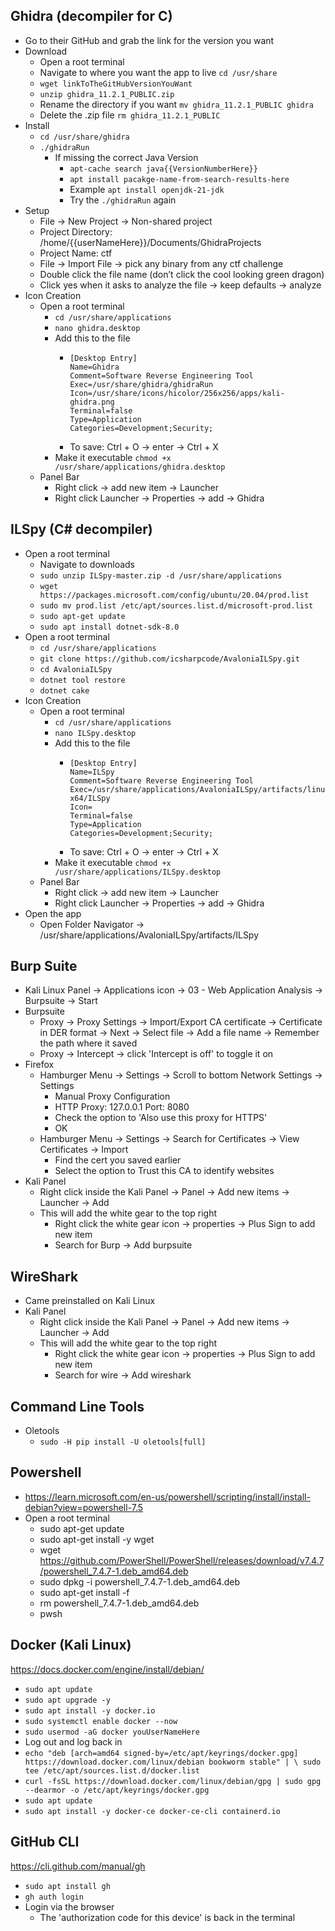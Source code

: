 ## Ghidra (decompiler for C)
- Go to their GitHub and grab the link for the version you want 
- Download
  - Open a root terminal
  - Navigate to where you want the app to live `cd /usr/share`
  - `wget linkToTheGitHubVersionYouWant`
  - `unzip ghidra_11.2.1_PUBLIC.zip`
  - Rename the directory if you want  `mv ghidra_11.2.1_PUBLIC ghidra`
  - Delete the .zip file `rm ghidra_11.2.1_PUBLIC` 
- Install
  - `cd /usr/share/ghidra`
  - `./ghidraRun`
    -  If missing the correct Java Version
       -  `apt-cache search java{{VersionNumberHere}}`
       -  `apt install pacakge-name-from-search-results-here`
       - Example `apt install openjdk-21-jdk`
       -  Try the `./ghidraRun` again
- Setup
  - File -> New Project -> Non-shared project
  - Project Directory: /home/{{userNameHere}}/Documents/GhidraProjects
  - Project Name: ctf
  - File -> Import File -> pick any binary from any ctf challenge
  - Double click the file name (don’t click the cool looking green dragon)
  - Click yes when it asks to analyze the file -> keep defaults -> analyze
- Icon Creation
  - Open a root terminal
    - `cd /usr/share/applications`
    - `nano ghidra.desktop`
    - Add this to the file 
        -   ```
			[Desktop Entry]
			Name=Ghidra
			Comment=Software Reverse Engineering Tool
			Exec=/usr/share/ghidra/ghidraRun
			Icon=/usr/share/icons/hicolor/256x256/apps/kali-ghidra.png
			Terminal=false
			Type=Application
			Categories=Development;Security;
            ```
      - To save: Ctrl + O -> enter -> Ctrl + X
    - Make it executable `chmod +x /usr/share/applications/ghidra.desktop`
  - Panel Bar
    - Right click -> add new item -> Launcher
    - Right click Launcher -> Properties -> add -> Ghidra

## ILSpy (C# decompiler)
- Open a root terminal
  - Navigate to downloads
  - `sudo unzip ILSpy-master.zip -d /usr/share/applications`
  - `wget https://packages.microsoft.com/config/ubuntu/20.04/prod.list`
  - `sudo mv prod.list /etc/apt/sources.list.d/microsoft-prod.list`
  - `sudo apt-get update`
  - `sudo apt install dotnet-sdk-8.0`
- Open a root terminal
    - `cd /usr/share/applications`
    - `git clone https://github.com/icsharpcode/AvaloniaILSpy.git`
    - `cd AvaloniaILSpy`
    - `dotnet tool restore`
    - `dotnet cake`
- Icon Creation
  - Open a root terminal
    - `cd /usr/share/applications`
    - `nano ILSpy.desktop`
    - Add this to the file 
        -   ```
            [Desktop Entry]
            Name=ILSpy
            Comment=Software Reverse Engineering Tool
            Exec=/usr/share/applications/AvaloniaILSpy/artifacts/linux-x64/ILSpy
            Icon=
            Terminal=false
            Type=Application
            Categories=Development;Security;
            ```
      - To save: Ctrl + O -> enter -> Ctrl + X
    - Make it executable `chmod +x /usr/share/applications/ILSpy.desktop`
  - Panel Bar
    - Right click -> add new item -> Launcher
    - Right click Launcher -> Properties -> add -> Ghidra
- Open the app
  - Open Folder Navigator -> /usr/share/applications/AvaloniaILSpy/artifacts/ILSpy


## Burp Suite
- Kali Linux Panel -> Applications icon -> 03 - Web Application Analysis -> Burpsuite -> Start
- Burpsuite 
	- Proxy -> Proxy Settings -> Import/Export CA certificate -> Certificate in DER format -> Next -> Select file -> Add a file name -> Remember the path where it saved
	- Proxy -> Intercept -> click 'Intercept is off' to toggle it on
- Firefox
	- Hamburger Menu -> Settings -> Scroll to bottom Network Settings -> Settings
		- Manual Proxy Configuration
		- HTTP Proxy: 127.0.0.1  Port: 8080
		- Check the option to 'Also use this proxy for HTTPS'
		- OK
	- Hamburger Menu -> Settings -> Search for Certificates -> View Certificates -> Import
		- Find the cert you saved earlier
		- Select the option to Trust this CA to identify websites
- Kali Panel
  - Right click inside the Kali Panel -> Panel -> Add new items -> Launcher -> Add
  - This will add the white gear to the top right
  	- Right click the white gear icon -> properties -> Plus Sign to add new item
  	- Search for Burp -> Add burpsuite

## WireShark
- Came preinstalled on Kali Linux
-  Kali Panel
   -  Right click inside the Kali Panel -> Panel -> Add new items -> Launcher -> Add
   -  This will add the white gear to the top right
      -  Right click the white gear icon -> properties -> Plus Sign to add new item
      -  Search for wire -> Add wireshark

## Command Line Tools
- Oletools
  - `sudo -H pip install -U oletools[full]`

## Powershell
- https://learn.microsoft.com/en-us/powershell/scripting/install/install-debian?view=powershell-7.5
- Open a root terminal
  - sudo apt-get update
  - sudo apt-get install -y wget
  - wget https://github.com/PowerShell/PowerShell/releases/download/v7.4.7/powershell_7.4.7-1.deb_amd64.deb
  - sudo dpkg -i powershell_7.4.7-1.deb_amd64.deb
  - sudo apt-get install -f
  - rm powershell_7.4.7-1.deb_amd64.deb
  - pwsh

## Docker (Kali Linux)
https://docs.docker.com/engine/install/debian/
- `sudo apt update`
- `sudo apt upgrade -y`
- `sudo apt install -y docker.io`
- `sudo systemctl enable docker --now`
- `sudo usermod -aG docker youUserNameHere`
- Log out and log back in
- `echo "deb [arch=amd64 signed-by=/etc/apt/keyrings/docker.gpg] https://download.docker.com/linux/debian bookworm stable" | \
  sudo tee /etc/apt/sources.list.d/docker.list`
- `curl -fsSL https://download.docker.com/linux/debian/gpg |
  sudo gpg --dearmor -o /etc/apt/keyrings/docker.gpg`
- `sudo apt update`
- `sudo apt install -y docker-ce docker-ce-cli containerd.io`


## GitHub CLI
https://cli.github.com/manual/gh
- `sudo apt install gh`
- `gh auth login`
- Login via the browser
  - The 'authorization code for this device' is back in the terminal